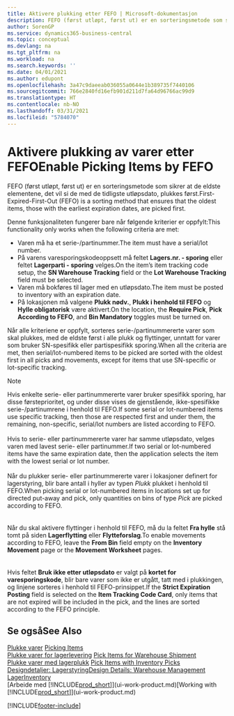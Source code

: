 ```yaml
---
title: Aktivere plukking etter FEFO | Microsoft-dokumentasjon
description: FEFO (først utløpt, først ut) er en sorteringsmetode som sikrer at de eldste elementene, det vil si de med de tidligste utløpsdato, plukkes først.
author: SorenGP
ms.service: dynamics365-business-central
ms.topic: conceptual
ms.devlang: na
ms.tgt_pltfrm: na
ms.workload: na
ms.search.keywords: ''
ms.date: 04/01/2021
ms.author: edupont
ms.openlocfilehash: 3a47c9daeeab036055a0644e1b389735f7440106
ms.sourcegitcommit: 766e2840fd16efb901d211d7fa64d96766ac99d9
ms.translationtype: HT
ms.contentlocale: nb-NO
ms.lasthandoff: 03/31/2021
ms.locfileid: "5784070"
---
```

# <a name="enable-picking-items-by-fefo"></a><span data-ttu-id="39f76-103">Aktivere plukking av varer etter FEFO</span><span class="sxs-lookup"><span data-stu-id="39f76-103">Enable Picking Items by FEFO</span></span>
<span data-ttu-id="39f76-104">FEFO (først utløpt, først ut) er en sorteringsmetode som sikrer at de eldste elementene, det vil si de med de tidligste utløpsdato, plukkes først.</span><span class="sxs-lookup"><span data-stu-id="39f76-104">First-Expired-First-Out (FEFO) is a sorting method that ensures that the oldest items, those with the earliest expiration dates, are picked first.</span></span>  

 <span data-ttu-id="39f76-105">Denne funksjonaliteten fungerer bare når følgende kriterier er oppfylt:</span><span class="sxs-lookup"><span data-stu-id="39f76-105">This functionality only works when the following criteria are met:</span></span>  

-   <span data-ttu-id="39f76-106">Varen må ha et serie-/partinummer.</span><span class="sxs-lookup"><span data-stu-id="39f76-106">The item must have a serial/lot number.</span></span>  
-   <span data-ttu-id="39f76-107">På varens varesporingskodeoppsett må feltet **Lagers.nr. - sporing** eller feltet **Lagerparti - sporing** velges.</span><span class="sxs-lookup"><span data-stu-id="39f76-107">On the item’s item tracking code setup, the **SN Warehouse Tracking** field or the **Lot Warehouse Tracking** field must be selected.</span></span>  
-   <span data-ttu-id="39f76-108">Varen må bokføres til lager med en utløpsdato.</span><span class="sxs-lookup"><span data-stu-id="39f76-108">The item must be posted to inventory with an expiration date.</span></span>  
-   <span data-ttu-id="39f76-109">På lokasjonen må valgene **Plukk nødv.**, **Plukk i henhold til FEFO** og **Hylle obligatorisk** være aktivert.</span><span class="sxs-lookup"><span data-stu-id="39f76-109">On the location, the **Require Pick**, **Pick According to FEFO**, and **Bin Mandatory** toggles must be turned on.</span></span>  

 <span data-ttu-id="39f76-110">Når alle kriteriene er oppfylt, sorteres serie-/partinummererte varer som skal plukkes, med de eldste først i alle plukk og flyttinger, unntatt for varer som bruker SN-spesifikk eller partispesifikk sporing.</span><span class="sxs-lookup"><span data-stu-id="39f76-110">When all the criteria are met, then serial/lot-numbered items to be picked are sorted with the oldest first in all picks and movements, except for items that use SN-specific or lot-specific tracking.</span></span>  

> [!NOTE]  
> <span data-ttu-id="39f76-111">Hvis enkelte serie- eller partinummererte varer bruker spesifikk sporing, har disse førsteprioritet, og under disse vises de gjenstående, ikke-spesifikke serie-/partinumrene i henhold til FEFO.</span><span class="sxs-lookup"><span data-stu-id="39f76-111">If some serial or lot-numbered items use specific tracking, then those are respected first and under them, the remaining, non-specific, serial/lot numbers are listed according to FEFO.</span></span>
<br /><br />
<span data-ttu-id="39f76-112">Hvis to serie- eller partinummererte varer har samme utløpsdato, velges varen med lavest serie- eller partinummer.</span><span class="sxs-lookup"><span data-stu-id="39f76-112">If two serial or lot-numbered items have the same expiration date, then the application selects the item with the lowest serial or lot number.</span></span>
<br /><br />
<span data-ttu-id="39f76-113">Når du plukker serie- eller partinummererte varer i lokasjoner definert for lagerstyring, blir bare antall i hyller av typen *Plukk* plukket i henhold til FEFO.</span><span class="sxs-lookup"><span data-stu-id="39f76-113">When picking serial or lot-numbered items in locations set up for directed put-away and pick, only quantities on bins of type *Pick* are picked according to FEFO.</span></span>  
<br /><br />
<span data-ttu-id="39f76-114">Når du skal aktivere flyttinger i henhold til FEFO, må du la feltet **Fra hylle** stå tomt på siden **Lagerflytting** eller **Flytteforslag**.</span><span class="sxs-lookup"><span data-stu-id="39f76-114">To enable movements according to FEFO, leave the **From Bin** field empty on the **Inventory Movement** page or the **Movement Worksheet** pages.</span></span>  
<br /><br />
<span data-ttu-id="39f76-115">Hvis feltet **Bruk ikke etter utløpsdato** er valgt på **kortet for varesporingskode**, blir bare varer som ikke er utgått, tatt med i plukkingen, og linjene sorteres i henhold til FEFO-prinsippet.</span><span class="sxs-lookup"><span data-stu-id="39f76-115">If the **Strict Expiration Posting** field is selected on the **Item Tracking Code Card**, only items that are not expired will be included in the pick, and the lines are sorted according to the FEFO principle.</span></span>

## <a name="see-also"></a><span data-ttu-id="39f76-116">Se også</span><span class="sxs-lookup"><span data-stu-id="39f76-116">See Also</span></span>  
<span data-ttu-id="39f76-117">[Plukke varer](warehouse-pick-items.md) </span><span class="sxs-lookup"><span data-stu-id="39f76-117">[Picking Items](warehouse-pick-items.md) </span></span>  
<span data-ttu-id="39f76-118">[Plukke varer for lagerlevering](warehouse-how-to-pick-items-for-warehouse-shipment.md) </span><span class="sxs-lookup"><span data-stu-id="39f76-118">[Pick Items for Warehouse Shipment](warehouse-how-to-pick-items-for-warehouse-shipment.md) </span></span>  
<span data-ttu-id="39f76-119">[Plukke varer med lagerplukk](warehouse-how-to-pick-items-with-inventory-picks.md) </span><span class="sxs-lookup"><span data-stu-id="39f76-119">[Pick Items with Inventory Picks](warehouse-how-to-pick-items-with-inventory-picks.md) </span></span>  
[<span data-ttu-id="39f76-120">Designdetaljer: Lagerstyring</span><span class="sxs-lookup"><span data-stu-id="39f76-120">Design Details: Warehouse Management</span></span>](design-details-warehouse-management.md)  
[<span data-ttu-id="39f76-121">Lager</span><span class="sxs-lookup"><span data-stu-id="39f76-121">Inventory</span></span>](inventory-manage-inventory.md)  
<span data-ttu-id="39f76-122">[Arbeide med [!INCLUDE[prod_short](includes/prod_short.md)]](ui-work-product.md)</span><span class="sxs-lookup"><span data-stu-id="39f76-122">[Working with [!INCLUDE[prod_short](includes/prod_short.md)]](ui-work-product.md)</span></span>


[!INCLUDE[footer-include](includes/footer-banner.md)]